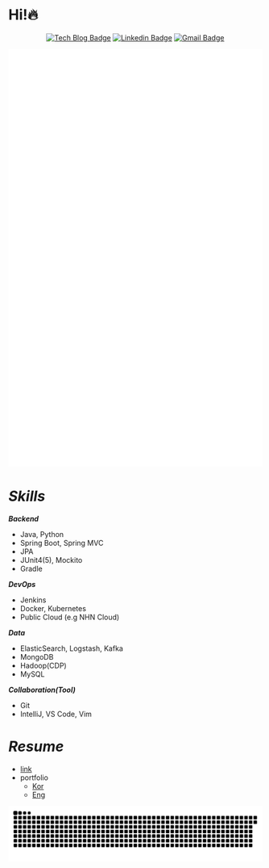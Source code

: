 # Hi!🔥
<div align=center>

[![Tech Blog Badge](http://img.shields.io/badge/-Tech%20blog-black?style=flat-square&link=https://jx2lee.github.io/)](https://jx2lee.github.io/) 
[![Linkedin Badge](https://img.shields.io/badge/-LinkedIn-blue?style=flat-square&logo=Linkedin&logoColor=white&link=https://www.linkedin.com/in/jx2lee/)](https://www.linkedin.com/in/jx2lee/) 
[![Gmail Badge](https://img.shields.io/badge/-Gmail-d14836?style=flat-square&logo=Gmail&logoColor=white&link=mailto:jaejun.lee.1991@gmail.com)](mailto:jaejun.lee.1991@gmail.com)

</div>

<div align=center>
<img src="./github-metrics.svg" alt="" />
</div>

# *Skills*
***Backend***

- Java, Python
- Spring Boot, Spring MVC
- JPA
- JUnit4(5), Mockito
- Gradle

***DevOps***

- Jenkins
- Docker, Kubernetes
- Public Cloud (e.g NHN Cloud)

***Data***

- ElasticSearch, Logstash, Kafka
- MongoDB
- Hadoop(CDP)
- MySQL

***Collaboration(Tool)***

- Git
- IntelliJ, VS Code, Vim

# *Resume*
* [link](https://github.com/jx2lee/resume/blob/my-resume/jaejun_lee_resume.pdf)
* portfolio
  * [Kor](https://jx2lee.notion.site/DevOps-839ddae7e0444266a59c2edd8547b27e)
  * [Eng](https://jx2lee.notion.site/Always-curious-DevOps-engineer-Jaejun-Lee-5eeab42c59d2455fae5457743231a110)

![snake gif](https://github.com/jx2lee/jx2lee/blob/output/github-contribution-grid-snake.svg)

